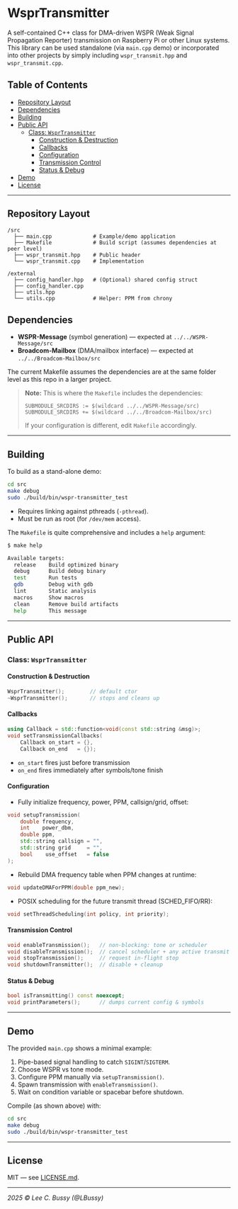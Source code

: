 <!-- omit in toc -->
# WsprTransmitter

A self-contained C++ class for DMA-driven WSPR (Weak Signal Propagation Reporter) transmission on Raspberry Pi or other Linux systems.  This library can be used standalone (via `main.cpp` demo) or incorporated into other projects by simply including `wspr_transmit.hpp` and `wspr_transmit.cpp`.

<!-- omit in toc -->
## Table of Contents
- [Repository Layout](#repository-layout)
- [Dependencies](#dependencies)
- [Building](#building)
- [Public API](#public-api)
  - [Class: `WsprTransmitter`](#class-wsprtransmitter)
    - [Construction \& Destruction](#construction--destruction)
    - [Callbacks](#callbacks)
    - [Configuration](#configuration)
    - [Transmission Control](#transmission-control)
    - [Status \& Debug](#status--debug)
- [Demo](#demo)
- [License](#license)

---

## Repository Layout

```
/src
  ├── main.cpp             # Example/demo application
  ├── Makefile             # Build script (assumes dependencies at peer level)
  ├── wspr_transmit.hpp    # Public header
  └── wspr_transmit.cpp    # Implementation

/external
  ├── config_handler.hpp   # (Optional) shared config struct
  ├── config_handler.cpp
  ├── utils.hpp
  └── utils.cpp            # Helper: PPM from chrony
```

## Dependencies

* **WSPR-Message** (symbol generation) — expected at `../../WSPR-Message/src`
* **Broadcom-Mailbox** (DMA/mailbox interface) — expected at `../../Broadcom-Mailbox/src`

The current Makefile assumes the dependencies are at the same folder level as this repo in a larger project.

> **Note:** This is where the `Makefile` includes the dependencies:
>
> ```make
> SUBMODULE_SRCDIRS := $(wildcard ../../WSPR-Message/src)
> SUBMODULE_SRCDIRS += $(wildcard ../../Broadcom-Mailbox/src)
> ```
>
> If your configuration is different, edit `Makefile` accordingly.

---

## Building

To build as a stand-alone demo:

```bash
cd src
make debug
sudo ./build/bin/wspr-transmitter_test
```

* Requires linking against pthreads (`-pthread`).
* Must be run as root (for `/dev/mem` access).

The `Makefile` is quite comprehensive and includes a `help` argument:

```bash
$ make help

Available targets:
  release    Build optimized binary
  debug      Build debug binary
  test       Run tests
  gdb        Debug with gdb
  lint       Static analysis
  macros     Show macros
  clean      Remove build artifacts
  help       This message
```

---

## Public API

### Class: `WsprTransmitter`

#### Construction & Destruction

```cpp
WsprTransmitter();        // default ctor
~WsprTransmitter();       // stops and cleans up
```

#### Callbacks

```cpp
using Callback = std::function<void(const std::string &msg)>;
void setTransmissionCallbacks(
    Callback on_start = {},
    Callback on_end   = {});
```

* `on_start` fires just before transmission
* `on_end` fires immediately after symbols/tone finish

#### Configuration

* Fully initialize frequency, power, PPM, callsign/grid, offset:

```cpp
void setupTransmission(
    double frequency,
    int    power_dbm,
    double ppm,
    std::string callsign = "",
    std::string grid     = "",
    bool    use_offset   = false
);
```
* Rebuild DMA frequency table when PPM changes at runtime:

```cpp
void updateDMAForPPM(double ppm_new);
```

* POSIX scheduling for the future transmit thread (SCHED\_FIFO/RR):

```cpp
void setThreadScheduling(int policy, int priority);
```

#### Transmission Control

```cpp
void enableTransmission();   // non-blocking: tone or scheduler
void disableTransmission();  // cancel scheduler + any active transmit
void stopTransmission();     // request in-flight stop
void shutdownTransmitter();  // disable + cleanup
```

#### Status & Debug

```cpp
bool isTransmitting() const noexcept;
void printParameters();      // dumps current config & symbols
```

---

## Demo

The provided `main.cpp` shows a minimal example:

1. Pipe-based signal handling to catch `SIGINT`/`SIGTERM`.
2. Choose WSPR vs tone mode.
3. Configure PPM manually via `setupTransmission()`.
4. Spawn transmission with `enableTransmission()`.
5. Wait on condition variable or spacebar before shutdown.

Compile (as shown above) with:

```bash
cd src
make debug
sudo ./build/bin/wspr-transmitter_test
```

---

## License

MIT — see [LICENSE.md](../LICENSE.md).

---

*2025 © Lee C. Bussy (@LBussy)*
